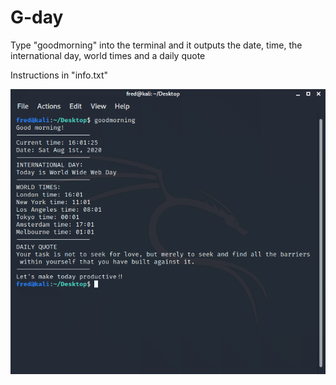 # G-day
Type "goodmorning" into the terminal and it outputs the date, time, the international day, world times and a daily quote

Instructions in "info.txt"

<img src="image.png">

